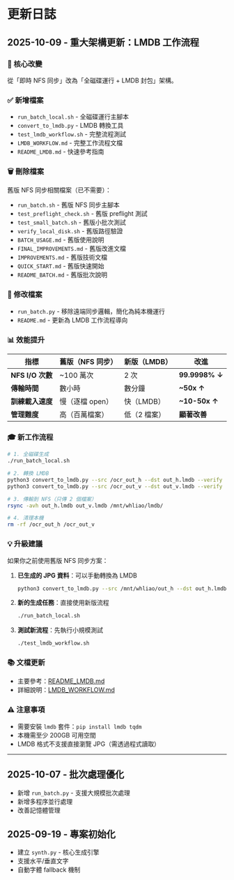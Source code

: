 # 更新日誌

## 2025-10-09 - 重大架構更新：LMDB 工作流程

### 🎯 核心改變

從「即時 NFS 同步」改為「全磁碟運行 + LMDB 封包」架構。

### ✅ 新增檔案

- `run_batch_local.sh` - 全磁碟運行主腳本
- `convert_to_lmdb.py` - LMDB 轉換工具
- `test_lmdb_workflow.sh` - 完整流程測試
- `LMDB_WORKFLOW.md` - 完整工作流程文檔
- `README_LMDB.md` - 快速參考指南

### 🗑️ 刪除檔案

舊版 NFS 同步相關檔案（已不需要）：

- `run_batch.sh` - 舊版 NFS 同步主腳本
- `test_preflight_check.sh` - 舊版 preflight 測試
- `test_small_batch.sh` - 舊版小批次測試
- `verify_local_disk.sh` - 舊版路徑驗證
- `BATCH_USAGE.md` - 舊版使用說明
- `FINAL_IMPROVEMENTS.md` - 舊版改進文檔
- `IMPROVEMENTS.md` - 舊版技術文檔
- `QUICK_START.md` - 舊版快速開始
- `README_BATCH.md` - 舊版批次說明

### 🔄 修改檔案

- `run_batch.py` - 移除遠端同步邏輯，簡化為純本機運行
- `README.md` - 更新為 LMDB 工作流程導向

### 📊 效能提升

| 指標 | 舊版（NFS 同步） | 新版（LMDB） | 改進 |
|------|-----------------|--------------|------|
| **NFS I/O 次數** | ~100 萬次 | 2 次 | **99.9998% ↓** |
| **傳輸時間** | 數小時 | 數分鐘 | **~50x ↑** |
| **訓練載入速度** | 慢（逐檔 open） | 快（LMDB） | **~10-50x ↑** |
| **管理難度** | 高（百萬檔案） | 低（2 檔案） | **顯著改善** |

### 🎓 新工作流程

```bash
# 1. 全磁碟生成
./run_batch_local.sh

# 2. 轉換 LMDB
python3 convert_to_lmdb.py --src /ocr_out_h --dst out_h.lmdb --verify
python3 convert_to_lmdb.py --src /ocr_out_v --dst out_v.lmdb --verify

# 3. 傳輸到 NFS（只傳 2 個檔案）
rsync -avh out_h.lmdb out_v.lmdb /mnt/whliao/lmdb/

# 4. 清理本機
rm -rf /ocr_out_h /ocr_out_v
```

### 💡 升級建議

如果你之前使用舊版 NFS 同步方案：

1. **已生成的 JPG 資料**：可以手動轉換為 LMDB
   ```bash
   python3 convert_to_lmdb.py --src /mnt/whliao/out_h --dst out_h.lmdb
   ```

2. **新的生成任務**：直接使用新版流程
   ```bash
   ./run_batch_local.sh
   ```

3. **測試新流程**：先執行小規模測試
   ```bash
   ./test_lmdb_workflow.sh
   ```

### 📚 文檔更新

- 主要參考：[README_LMDB.md](README_LMDB.md)
- 詳細說明：[LMDB_WORKFLOW.md](LMDB_WORKFLOW.md)

### ⚠️ 注意事項

- 需要安裝 `lmdb` 套件：`pip install lmdb tqdm`
- 本機需至少 200GB 可用空間
- LMDB 格式不支援直接瀏覽 JPG（需透過程式讀取）

---

## 2025-10-07 - 批次處理優化

- 新增 `run_batch.py` - 支援大規模批次處理
- 新增多程序並行處理
- 改善記憶體管理

## 2025-09-19 - 專案初始化

- 建立 `synth.py` - 核心生成引擎
- 支援水平/垂直文字
- 自動字體 fallback 機制
